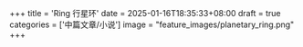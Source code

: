 +++
title = 'Ring 行星环'
date = 2025-01-16T18:35:33+08:00
draft = true
categories = ['中篇文章/小说']
image = "feature_images/planetary_ring.png"
+++
